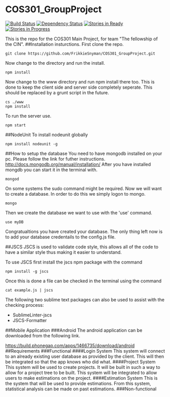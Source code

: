 
# COS301_GroupProject

[![Build Status](https://travis-ci.org/FrikkieSnyman/COS301_GroupProject.svg?branch=master)](https://travis-ci.org/FrikkieSnyman/COS301_GroupProject)
[![Dependency Status](https://gemnasium.com/FrikkieSnyman/COS301_GroupProject.svg)](https://gemnasium.com/FrikkieSnyman/COS301_GroupProject)
[![Stories in Ready](https://badge.waffle.io/FrikkieSnyman/COS301_GroupProject.png?label=ready&title=Ready)](https://waffle.io/FrikkieSnyman/COS301_GroupProject)
[![Stories in Progress](https://badge.waffle.io/FrikkieSnyman/COS301_GroupProject.png?label=In%20Progress&title=In%20Progress)](https://waffle.io/FrikkieSnyman/COS301_GroupProject)


This is the repo for the COS301 Main Project, for team "The fellowship of the CIN".
##Installation insturctions.
First clone the repo.
```
git clone https://github.com/FrikkieSnyman/COS301_GroupProject.git
```
Now change to the directory and run the install.
```
npm install
```
Now change to the www directory and run npm install there too. This is done to keep the client side and server side completely seperate. This should be replaced by a grunt script in the future.
```
cs ./www
npm install
```
To run the server use.
```
npm start
```
##NodeUnit
To install nodeunit globally
```
npm install nodeunit -g
```
##How to setup the database
You need to have mongodb installed on your pc.
Please follow the link for futher instructions.
http://docs.mongodb.org/manual/installation/
After you have installed mongdb you can start it in the terminal with.
```
mongod 
```
On some systems the sudo command might be required. Now we will want to create a database. In order to do this we simply logon to mongo.
```
mongo
```
Then we create the database we want to use with the 'use' command.
```
use myDB
```
Congratualtions you have created your database. The only thing left now is to add your database credentails to the config.js file.

##JSCS
JSCS is used to validate code style, this allows all of the code to have a similar style thus making it easier to understand.

To use JSCS first install the jscs npm package with the command
```
npm install -g jscs
```
Once this is done a file can be checked in the terminal using the command
```
cat example.js | jscs
```

The following two sublime text packages can also be used to assist with the checking process:
* SublimeLinter-jscs
* JSCS-Formatter

##Mobile Application
###Android
The android application can be downloaded from the following link.

https://build.phonegap.com/apps/1466735/download/android
##Requirements
###Functional
####Login System
This system will connect to an already existing user database as provided by the client. This will then be integrated so that the app knows who did what.
####Project System
This system will be used to create projects. It will be built in such a way to allow for a project tree to be built. This system will be integrated to allow users to make estimations on the project.
####Estimation System
This is the system that will be used to provide estimations. From this system, statistical analysis can be made on past estimations.
###Non-functional

